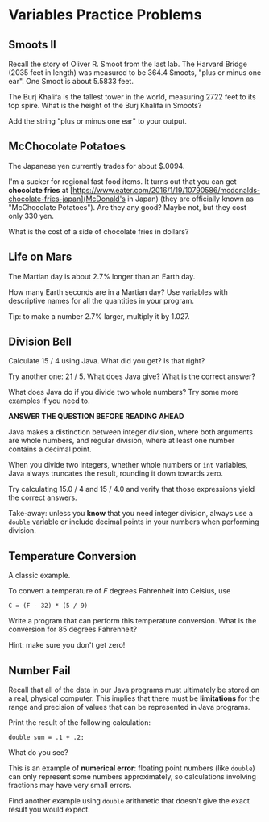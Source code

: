 # Variables Practice Problems

Smoots II
---------

Recall the story of Oliver R. Smoot from the last lab. The Harvard Bridge (2035 feet in length) was measured to be 364.4 Smoots, "plus or minus one ear". One Smoot is about 5.5833 feet.

The Burj Khalifa is the tallest tower in the world, measuring 2722 feet to its top spire. What is the height of the Burj Khalifa in Smoots?

Add the string "plus or minus one ear" to your output.


McChocolate Potatoes
--------------------
The Japanese yen currently trades for about $.0094.

I'm a sucker for regional fast food items. It turns out that you can get **chocolate fries** at [https://www.eater.com/2016/1/19/10790586/mcdonalds-chocolate-fries-japan](McDonald's in Japan) (they are officially known
as "McChocolate Potatoes"). Are they any good? Maybe not, but they cost only 330 yen.

What is the cost of a side of chocolate fries in dollars?

Life on Mars
------------
The Martian day is about 2.7% longer than an Earth day.

How many Earth seconds are in a Martian day? Use variables with descriptive names for all
the quantities in your program.

Tip: to make a number 2.7% larger, multiply it by 1.027.


Division Bell
--------------
Calculate 15 / 4 using Java. What did you get? Is that right?

Try another one: 21 / 5. What does Java give? What is the correct
answer?

What does Java do if you divide two whole numbers? Try some more
examples if you need to.

**ANSWER THE QUESTION BEFORE READING AHEAD**

Java makes a distinction between integer division, where both
arguments are whole numbers, and regular division, where at least
one number contains a decimal point.

When you divide two integers, whether whole numbers or `int` variables, Java always truncates the result,
rounding it down towards zero.

Try calculating 15.0 / 4 and 15 / 4.0 and verify that those
expressions yield the correct answers.

Take-away: unless you **know** that you need integer division, always use a `double` variable or include decimal
points in your numbers when performing division.


Temperature Conversion
----------------------
A classic example.

To convert a temperature of *F* degrees Fahrenheit into Celsius, use

```
C = (F - 32) * (5 / 9)
```

Write a program that can perform this temperature conversion. What is
the conversion for 85 degrees Fahrenheit?

Hint: make sure you don't get zero!


Number Fail
-----------
Recall that all of the data in our Java programs must ultimately be stored on a real, physical computer. This implies that there must be **limitations** for the range and precision of values that can be represented in Java programs.

Print the result of the following calculation:

```
double sum = .1 + .2;
```

What do you see?

This is an example of **numerical error**: floating point numbers (like `double`) can only represent some numbers approximately, so 
calculations involving fractions may have very small errors.

Find another example using `double` arithmetic that doesn't give the exact result you would expect.
